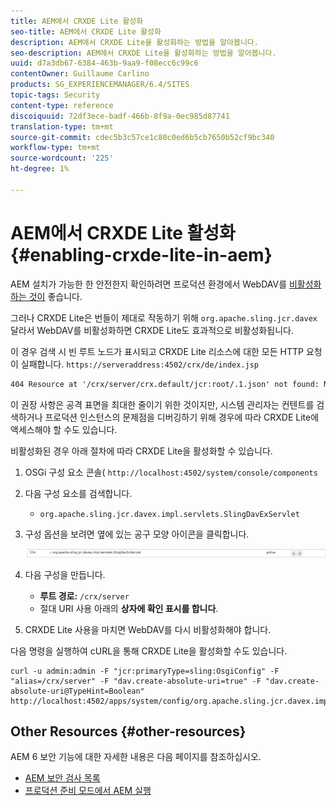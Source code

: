 ```yaml
---
title: AEM에서 CRXDE Lite 활성화
seo-title: AEM에서 CRXDE Lite 활성화
description: AEM에서 CRXDE Lite을 활성화하는 방법을 알아봅니다.
seo-description: AEM에서 CRXDE Lite을 활성화하는 방법을 알아봅니다.
uuid: d7a3db67-6384-463b-9aa9-f08ecc6c99c6
contentOwner: Guillaume Carlino
products: SG_EXPERIENCEMANAGER/6.4/SITES
topic-tags: Security
content-type: reference
discoiquuid: 72df3ece-badf-466b-8f9a-0ec985d87741
translation-type: tm+mt
source-git-commit: cdec5b3c57ce1c80c0ed6b5cb7650b52cf9bc340
workflow-type: tm+mt
source-wordcount: '225'
ht-degree: 1%

---
```



# AEM에서 CRXDE Lite 활성화{#enabling-crxde-lite-in-aem}

AEM 설치가 가능한 한 안전한지 확인하려면 프로덕션 환경에서 WebDAV를 [비활성화하는 것이](/help/sites-administering/security-checklist.md#disable-webdav) 좋습니다.

그러나 CRXDE Lite은 번들이 제대로 작동하기 위해 `org.apache.sling.jcr.davex` 달라서 WebDAV를 비활성화하면 CRXDE Lite도 효과적으로 비활성화됩니다.

이 경우 검색 시 빈 루트 노드가 표시되고 CRXDE Lite 리소스에 대한 모든 HTTP 요청이 실패합니다. `https://serveraddress:4502/crx/de/index.jsp`

```xml
404 Resource at '/crx/server/crx.default/jcr:root/.1.json' not found: No resource found
```

이 권장 사항은 공격 표면을 최대한 줄이기 위한 것이지만, 시스템 관리자는 컨텐트를 검색하거나 프로덕션 인스턴스의 문제점을 디버깅하기 위해 경우에 따라 CRXDE Lite에 액세스해야 할 수도 있습니다.

비활성화된 경우 아래 절차에 따라 CRXDE Lite을 활성화할 수 있습니다.

1. OSGi 구성 요소 콘솔( `http://localhost:4502/system/console/components`
1. 다음 구성 요소를 검색합니다.

   * `org.apache.sling.jcr.davex.impl.servlets.SlingDavExServlet`

1. 구성 옵션을 보려면 옆에 있는 공구 모양 아이콘을 클릭합니다.

   ![chlimage_1-80](assets/chlimage_1-80.png)

1. 다음 구성을 만듭니다.

   * **루트 경로:** `/crx/server`
   * 절대 URI 사용 아래의 **상자에 확인 표시를 합니다**.

1. CRXDE Lite 사용을 마치면 WebDAV를 다시 비활성화해야 합니다.

다음 명령을 실행하여 cURL을 통해 CRXDE Lite을 활성화할 수도 있습니다.

```shell
curl -u admin:admin -F "jcr:primaryType=sling:OsgiConfig" -F "alias=/crx/server" -F "dav.create-absolute-uri=true" -F "dav.create-absolute-uri@TypeHint=Boolean" http://localhost:4502/apps/system/config/org.apache.sling.jcr.davex.impl.servlets.SlingDavExServlet
```

## Other Resources {#other-resources}

AEM 6 보안 기능에 대한 자세한 내용은 다음 페이지를 참조하십시오.

* [AEM 보안 검사 목록](/help/sites-administering/security-checklist.md)
* [프로덕션 준비 모드에서 AEM 실행](/help/sites-administering/production-ready.md)

